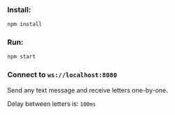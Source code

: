 ### Install:

```bash
npm install
```

### Run:

```bash
npm start
```

### Connect to `ws://localhost:8080`

Send any text message and receive letters one-by-one.

Delay between letters is: `100ms`
